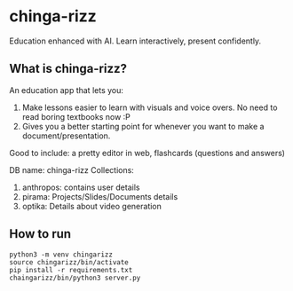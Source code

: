 # chinga-rizz
Education enhanced with AI. Learn interactively, present confidently.

## What is chinga-rizz?
An education app that lets you:
1. Make lessons easier to learn with visuals and voice overs. No need to read boring textbooks now :P
2. Gives you a better starting point for whenever you want to make a document/presentation.

Good to include: a pretty editor in web, flashcards (questions and answers)

DB name: chinga-rizz
Collections:
1. anthropos: contains user details
2. pirama: Projects/Slides/Documents details
3. optika: Details about video generation

## How to run
```
python3 -m venv chingarizz
source chingarizz/bin/activate
pip install -r requirements.txt
chaingarizz/bin/python3 server.py
```